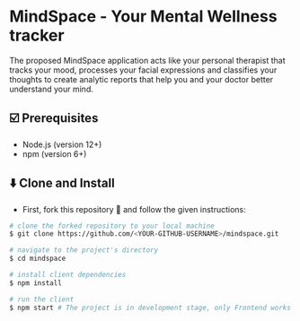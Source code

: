# MindSpace - Your Mental Wellness tracker
The proposed MindSpace application acts like your personal therapist that tracks your mood, processes your facial expressions and classifies your thoughts to create analytic reports that help you and your doctor better understand your mind.


## :ballot_box_with_check: Prerequisites
- Node.js (version 12+)
- npm (version 6+)

## :arrow_down: Clone and Install

- First, fork this repository :fork_and_knife: and follow the given instructions:

```bash
# clone the forked repository to your local machine
$ git clone https://github.com/<YOUR-GITHUB-USERNAME>/mindspace.git

# navigate to the project's directory
$ cd mindspace

# install client dependencies
$ npm install

# run the client 
$ npm start # The project is in development stage, only Frontend works as of now (with static data).
```
